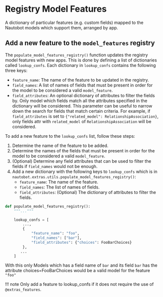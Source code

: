 # Registry Model Features

A dictionary of particular features (e.g. custom fields) mapped to the Nautobot models which support them, arranged by app.

## Add a new feature to the `model_features` registry

The `populate_model_features_registry()` function updates the registry model features with new apps. This is done by defining a list of dictionaries called `lookup_confs`. Each dictionary in `lookup_confs` contains the following three keys:

- `feature_name`: The name of the feature to be updated in the registry.
- `field_names`: A list of names of fields that must be present in order for the model to be considered a valid `model_feature`.
- `field_attributes`: An optional dictionary of attributes to filter the fields by. Only model which fields match all the attributes specified in the dictionary will be considered. This parameter can be useful to narrow down the search for fields that match certain criteria. For example, if `field_attributes` is set to `{"related_model": RelationshipAssociation}`, only fields attr with `related_model` of `RelationshipAssociation` will be considered.

To add a new feature to the `lookup_confs` list, follow these steps:

1. Determine the name of the feature to be added.
2. Determine the names of the fields that must be present in order for the model to be considered a valid `model_feature`.
3. (Optional) Determine any field attributes that can be used to filter the fields if `field_names` would not be enough. 
4. Add a new dictionary with the following keys to `lookup_confs` which is in  `nautobot.extras.utils.populate_model_features_registry()`:
    - `feature_name`: The name of the feature.
    - `field_names`: The list of names of fields.
    - `field_attributes`: (Optional) The dictionary of attributes to filter the fields.

```python
def populate_model_features_registry():
    """..."""

    lookup_confs = [
        ...,
        {
            "feature_name": "foo",
            "field_names": ["bar"],
            "field_attributes": {"choices": FooBarChoices}
        },
       ...
    ]
```
With this only Models which has a field name of `bar` and its field `bar` has the attribute choices=FooBarChoices would be a valid model for the feature `"foo"`

!!! note
   Only add a feature to lookup_confs if it does not require the use of `@extras_features`.